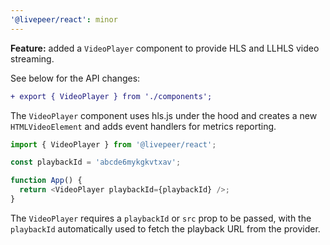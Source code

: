 ```yaml
---
'@livepeer/react': minor
---
```


**Feature:** added a `VideoPlayer` component to provide HLS and LLHLS video streaming.

See below for the API changes:

```diff
+ export { VideoPlayer } from './components';
```

The `VideoPlayer` component uses hls.js under the hood and creates a new `HTMLVideoElement` and adds event handlers for metrics reporting.

```typescript
import { VideoPlayer } from '@livepeer/react';

const playbackId = 'abcde6mykgkvtxav';

function App() {
  return <VideoPlayer playbackId={playbackId} />;
}
```

The `VideoPlayer` requires a `playbackId` or `src` prop to be passed, with the `playbackId` automatically used to fetch the playback URL from the provider.
